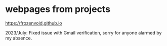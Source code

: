 # webpages from projects
https://frozenvoid.github.io


2023/July: Fixed issue with Gmail verification, sorry for anyone alarmed by my absence.
